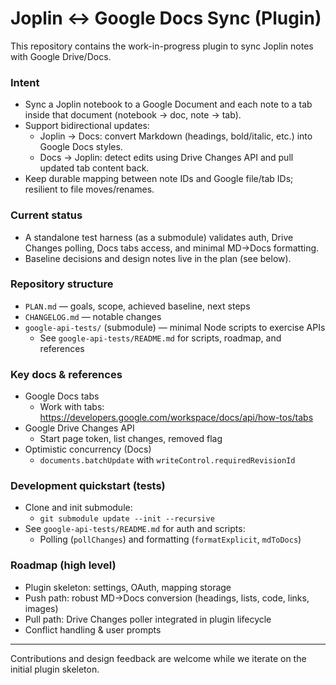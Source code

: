 # Joplin ↔ Google Docs Sync (Plugin)

This repository contains the work-in-progress plugin to sync Joplin notes with Google Drive/Docs.

### Intent
- Sync a Joplin notebook to a Google Document and each note to a tab inside that document (notebook → doc, note → tab).
- Support bidirectional updates:
  - Joplin → Docs: convert Markdown (headings, bold/italic, etc.) into Google Docs styles.
  - Docs → Joplin: detect edits using Drive Changes API and pull updated tab content back.
- Keep durable mapping between note IDs and Google file/tab IDs; resilient to file moves/renames.

### Current status
- A standalone test harness (as a submodule) validates auth, Drive Changes polling, Docs tabs access, and minimal MD→Docs formatting.
- Baseline decisions and design notes live in the plan (see below).

### Repository structure
- `PLAN.md` — goals, scope, achieved baseline, next steps
- `CHANGELOG.md` — notable changes
- `google-api-tests/` (submodule) — minimal Node scripts to exercise APIs
  - See `google-api-tests/README.md` for scripts, roadmap, and references

### Key docs & references
- Google Docs tabs
  - Work with tabs: https://developers.google.com/workspace/docs/api/how-tos/tabs
- Google Drive Changes API
  - Start page token, list changes, removed flag
- Optimistic concurrency (Docs)
  - `documents.batchUpdate` with `writeControl.requiredRevisionId`

### Development quickstart (tests)
- Clone and init submodule:
  - `git submodule update --init --recursive`
- See `google-api-tests/README.md` for auth and scripts:
  - Polling (`pollChanges`) and formatting (`formatExplicit`, `mdToDocs`)

### Roadmap (high level)
- Plugin skeleton: settings, OAuth, mapping storage
- Push path: robust MD→Docs conversion (headings, lists, code, links, images)
- Pull path: Drive Changes poller integrated in plugin lifecycle
- Conflict handling & user prompts

---

Contributions and design feedback are welcome while we iterate on the initial plugin skeleton.
